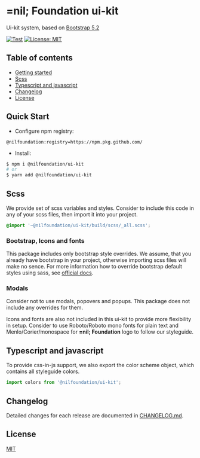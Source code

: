 # =nil; Foundation ui-kit

Ui-kit system, based on [Bootstrap 5.2](https://getbootstrap.com/docs/5.2/getting-started/introduction/)

[![Test](https://github.com/NilFoundation/ui-kit/actions/workflows/test.yaml/badge.svg)](https://github.com/NilFoundation/ui-kit/actions/workflows/test.yaml)
[![License: MIT](https://img.shields.io/badge/License-MIT-green.svg)](https://opensource.org/licenses/MIT)

## Table of contents

- [Getting started](#quick-start)
- [Scss](#scss)
- [Typescript and javascript](#typescript-and-javascript)
- [Changelog](#changelog)
- [License](#license)

## Quick Start

- Configure npm registry:

```
@nilfoundation:registry=https://npm.pkg.github.com/
```

- Install:

```bash
$ npm i @nilfoundation/ui-kit
# or
$ yarn add @nilfoundation/ui-kit
```

## Scss

We provide set of scss variables and styles. Consider to include this code in any of your scss files, then import it into your project.

```scss
@import '~@nilfoundation/ui-kit/build/scss/_all.scss';
```

### Bootstrap, Icons and fonts

This package includes only bootstrap style overrides. We assume, that you already have bootstrap in your project, otherwise importing scss files will make no sence. For more information how to override bootstrap default styles using sass, see [official docs](https://getbootstrap.com/docs/5.2/customize/sass/).

### Modals

Consider not to use modals, popovers and popups. This package does not include any overrides for them.

Icons and fonts are also not included in this ui-kit to provide more flexibility in setup. Consider to use Roboto/Roboto mono fonts for plain text and Menlo/Corier/monospace for **=nil; Foundation** logo to follow our styleguide.

## Typescript and javascript

To provide css-in-js support, we also export the color scheme object, which contains all styleguide colors.

```ts
import colors from '@nilfoundation/ui-kit';
```

## Changelog

Detailed changes for each release are documented in [CHANGELOG.md](./CHANGELOG.md).

## License

[MIT](http://opensource.org/licenses/MIT)
